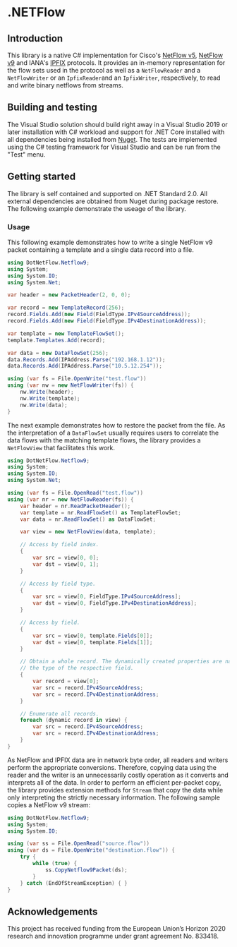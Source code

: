 # .NETFlow

## Introduction
This library is a native C# implementation for Cisco's [NetFlow v5](https://www.cisco.com/c/en/us/td/docs/net_mgmt/netflow_collection_engine/3-6/user/guide/format.html), [NetFlow v9](https://www.cisco.com/en/US/technologies/tk648/tk362/technologies_white_paper09186a00800a3db9.html) and IANA's [IPFIX](https://tools.ietf.org/html/rfc7012) protocols. It provides an in-memory representation for the flow sets used in the protocol as well as a `NetFlowReader` and a `NetFlowWriter` or an `IpfixReader`and an `IpfixWriter`, respectively, to read and write binary netflows from streams.


## Building and testing
The Visual Studio solution should build right away in a Visual Studio 2019 or later installation with C# workload and support for .NET Core installed with all dependencies being installed from [Nuget](https://www.nuget.org). The tests are implemented using the C# testing framework for Visual Studio and can be run from the "Test" menu.


## Getting started
The library is self contained and supported on .NET Standard 2.0. All external dependencies are obtained from Nuget during package restore. The following example demonstrate the useage of the library.

### Usage

This following example demonstrates how to write a single NetFlow v9 packet containing a template and a single data record into a file.
```C#
using DotNetFlow.Netflow9;
using System;
using System.IO;
using System.Net;

var header = new PacketHeader(2, 0, 0);

var record = new TemplateRecord(256);
record.Fields.Add(new Field(FieldType.IPv4SourceAddress));
record.Fields.Add(new Field(FieldType.IPv4DestinationAddress));

var template = new TemplateFlowSet();
template.Templates.Add(record);

var data = new DataFlowSet(256);
data.Records.Add(IPAddress.Parse("192.168.1.12"));
data.Records.Add(IPAddress.Parse("10.5.12.254"));

using (var fs = File.OpenWrite("test.flow"))
using (var nw = new NetFlowWriter(fs)) {
    nw.Write(header);
    nw.Write(template);
    nw.Write(data);
}
```

The next example demonstrates how to restore the packet from the file. As the interpretation of a `DataFlowSet` usually requires users to correlate the data flows with the matching template flows, the library provides a `NetFlowView` that facilitates this work.

```C#
using DotNetFlow.Netflow9;
using System;
using System.IO;
using System.Net;

using (var fs = File.OpenRead("test.flow"))
using (var nr = new NetFlowReader(fs)) {
    var header = nr.ReadPacketHeader();
    var template = nr.ReadFlowSet() as TemplateFlowSet;
    var data = nr.ReadFlowSet() as DataFlowSet;

    var view = new NetFlowView(data, template);

    // Access by field index.
    {
        var src = view[0, 0];
        var dst = view[0, 1];
    }

    // Access by field type.
    {
        var src = view[0, FieldType.IPv4SourceAddress];
        var dst = view[0, FieldType.IPv4DestinationAddress];
    } 

    // Access by field.
    {
        var src = view[0, template.Fields[0]];
        var dst = view[0, template.Fields[1]];
    } 

    // Obtain a whole record. The dynamically created properties are named after
    // the type of the respective field.
    {
        var record = view[0];
        var src = record.IPv4SourceAddress;
        var src = record.IPv4DestinationAddress;
    }

    // Enumerate all records.
    foreach (dynamic record in view) {
        var src = record.IPv4SourceAddress;
        var src = record.IPv4DestinationAddress;
    }
}
```

As NetFlow and IPFIX data are in network byte order, all readers and writers perform the appropriate conversions. Therefore, copying data using the reader and the writer is an unnecessarily costly operation as it converts and interprets all of the data. In order to perform an efficient per-packet copy, the library provides extension methods for `Stream` that copy the data while only interpreting the strictly necessary information. The following sample copies a NetFlow v9 stream:

```C#
using DotNetFlow.Netflow9;
using System;
using System.IO;

using (var ss = File.OpenRead("source.flow"))
using (var ds = File.OpenWrite("destination.flow")) {
    try {
        while (true) {
            ss.CopyNetflow9Packet(ds);
        }
    } catch (EndOfStreamException) { }
}
```

## Acknowledgements
This project has received funding from the European Union’s Horizon 2020 research and innovation programme under grant agreement No. 833418.
